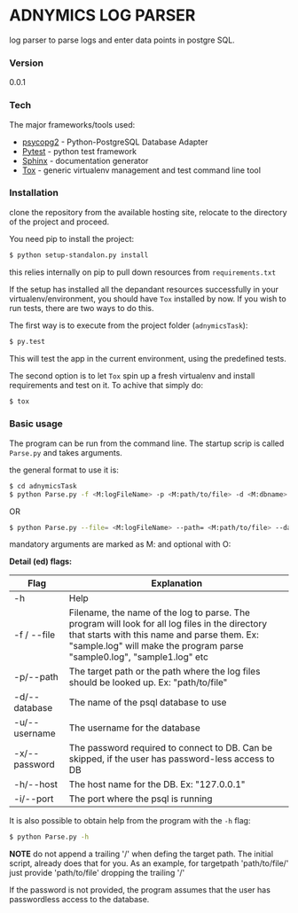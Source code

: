 # ADNYMICS LOG PARSER

log parser to parse logs and enter data points in postgre SQL.

### Version
0.0.1

### Tech

The major frameworks/tools used:

* [psycopg2] - Python-PostgreSQL Database Adapter
* [Pytest] - python test framework
* [Sphinx] - documentation generator
* [Tox] - generic virtualenv management and test command line tool

### Installation

clone the repository from the available hosting site, relocate to the directory of the project and proceed.

You need pip to install the project:

```sh
$ python setup-standalon.py install
```

this relies internally on pip to pull down resources from `requirements.txt`

If the setup has installed all the depandant resources successfully in your virtualenv/environment, you should have `Tox` installed by now. If you wish to run tests, there are two ways to do this.

The first way is to execute from the project folder (`adnymicsTask`):

```sh
$ py.test
```

This will test the app in the current environment, using the predefined tests.

The second option is to let `Tox` spin up a fresh virtualenv and install requirements and test on it. To achive that simply do:

```sh
$ tox
```

### Basic usage

The program can be run from the command line. The startup scrip is called `Parse.py` and takes arguments.

the general format to use it is:

```sh
$ cd adnymicsTask
$ python Parse.py -f <M:logFileName> -p <M:path/to/file> -d <M:dbname> -u <M:username> -x <O:password> -h <M:host> -i<M:port>
```
OR
```sh
$ python Parse.py --file= <M:logFileName> --path= <M:path/to/file> --database= <M:dbname> --username= <M:username> --password= <O:password> --host= <M:host> --port= <M:port>
```
mandatory arguments are marked as M: and optional with O:

**Detail (ed) flags:**

| Flag          | Explanation                                                                                                                                                                                                                |
|---------------|----------------------------------------------------------------------------------------------------------------------------------------------------------------------------------------------------------------------------|
| -h            | Help                                                                                                                                                                                                                       |
| -f / --file   | Filename, the name of the log to parse. The program will look for  all log files in the directory that starts with this name and parse them. Ex: "sample.log" will make the program parse "sample0.log", "sample1.log" etc |
| -p/--path     | The target path or the path where the log files should be looked up.  Ex: "path/to/file"                                                                                                                                   |
| -d/--database | The name of the psql database to use                                                                                                                                                                                       |
| -u/--username | The username for the database                                                                                                                                                                                              |
| -x/--password | The password required to connect to DB. Can be skipped, if the  user has password-less access to DB                                                                                                                        |
| -h/--host     | The host name for the DB. Ex: "127.0.0.1"                                                                                                                                                                                  |
| -i/--port     | The port where the psql is running  

It is also possible to obtain help from the program with the `-h` flag:

```sh
$ python Parse.py -h
```

**NOTE** do not append a trailing '/' when defing the target path. The initial script, already does that for you. As an example, for targetpath 'path/to/file/' just provide 'path/to/file' dropping the trailing '/'

If the password is not provided, the program assumes that the user has passwordless access to the database.


[psycopg2]:https://pypi.python.org/pypi/psycopg2
[pytest]:http://pytest.org/latest/
[Sphinx]:http://www.sphinx-doc.org/en/stable/
[Tox]:https://tox.readthedocs.org/en/latest/
